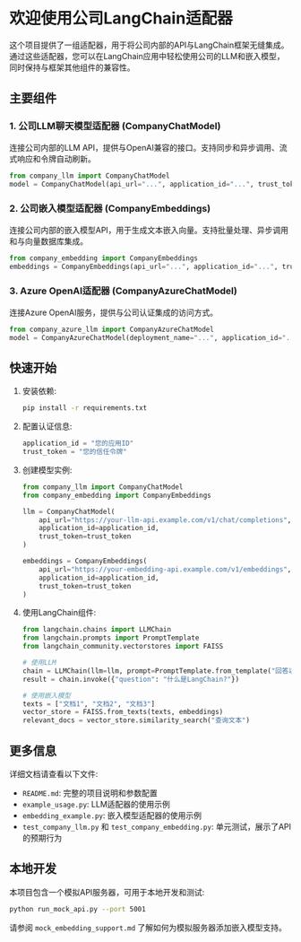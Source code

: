 # 欢迎使用公司LangChain适配器

这个项目提供了一组适配器，用于将公司内部的API与LangChain框架无缝集成。通过这些适配器，您可以在LangChain应用中轻松使用公司的LLM和嵌入模型，同时保持与框架其他组件的兼容性。

## 主要组件

### 1. 公司LLM聊天模型适配器 (CompanyChatModel)

连接公司内部的LLM API，提供与OpenAI兼容的接口。支持同步和异步调用、流式响应和令牌自动刷新。

```python
from company_llm import CompanyChatModel
model = CompanyChatModel(api_url="...", application_id="...", trust_token="...")
```

### 2. 公司嵌入模型适配器 (CompanyEmbeddings)

连接公司内部的嵌入模型API，用于生成文本嵌入向量。支持批量处理、异步调用和与向量数据库集成。

```python
from company_embedding import CompanyEmbeddings
embeddings = CompanyEmbeddings(api_url="...", application_id="...", trust_token="...")
```

### 3. Azure OpenAI适配器 (CompanyAzureChatModel)

连接Azure OpenAI服务，提供与公司认证集成的访问方式。

```python
from company_azure_llm import CompanyAzureChatModel
model = CompanyAzureChatModel(deployment_name="...", application_id="...", trust_token="...")
```

## 快速开始

1. 安装依赖:
   ```bash
   pip install -r requirements.txt
   ```

2. 配置认证信息:
   ```python
   application_id = "您的应用ID"
   trust_token = "您的信任令牌"
   ```

3. 创建模型实例:
   ```python
   from company_llm import CompanyChatModel
   from company_embedding import CompanyEmbeddings
   
   llm = CompanyChatModel(
       api_url="https://your-llm-api.example.com/v1/chat/completions",
       application_id=application_id,
       trust_token=trust_token
   )
   
   embeddings = CompanyEmbeddings(
       api_url="https://your-embedding-api.example.com/v1/embeddings",
       application_id=application_id,
       trust_token=trust_token
   )
   ```

4. 使用LangChain组件:
   ```python
   from langchain.chains import LLMChain
   from langchain.prompts import PromptTemplate
   from langchain_community.vectorstores import FAISS
   
   # 使用LLM
   chain = LLMChain(llm=llm, prompt=PromptTemplate.from_template("回答以下问题: {question}"))
   result = chain.invoke({"question": "什么是LangChain?"})
   
   # 使用嵌入模型
   texts = ["文档1", "文档2", "文档3"]
   vector_store = FAISS.from_texts(texts, embeddings)
   relevant_docs = vector_store.similarity_search("查询文本")
   ```

## 更多信息

详细文档请查看以下文件:
- `README.md`: 完整的项目说明和参数配置
- `example_usage.py`: LLM适配器的使用示例
- `embedding_example.py`: 嵌入模型适配器的使用示例
- `test_company_llm.py` 和 `test_company_embedding.py`: 单元测试，展示了API的预期行为

## 本地开发

本项目包含一个模拟API服务器，可用于本地开发和测试:

```bash
python run_mock_api.py --port 5001
```

请参阅 `mock_embedding_support.md` 了解如何为模拟服务器添加嵌入模型支持。 